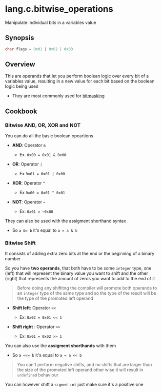 # lang.c.bitwise_operations

Manipulate individual bits in a variables value

## Synopsis

```c
char flags = 0x01 | 0x02 | 0x03
```

## Overview

This are operands that let you perform boolean logic
over every bit of a variables value, resulting in a
new value for each bit based on the boolean logic
being used

- They are most commonly used for [bitmasking](./1w01.md) 

## Cookbook

### Bitwise AND, OR, XOR and NOT

You can do all the basic boolean opeartions

- **AND**: Operator `&`
  - Ex. `0x00 = 0x01 & 0x00`

- **OR**: Operator `|`
  - Ex `0x01 = 0x01 | 0x00`

- **XOR**: Operator `^`
  - Ex `0x00 = 0x01 ^ 0x01`

- **NOT**: Operator `~`
  - Ex: `0x01 = ~0x00`

They can also be used with the assigment shorthand
syntax

- So `a &= b` it's equal to `a = a & b`

### Bitwise Shift

It consists of adding extra zero bits at the end or
the beginning of a binary number

So you have **two operands**, that both have to be some
`integer` type, one (left) that will represent the binary 
value you want to shift and the other (right) that 
represents the amount of zeros you want to add to the 
end of it

> Before doing any shiftitng the compiler will promote
> both operands to an `integer` type of the same type
> and so the type of the result will be the type of
> the promoted left operand

- **Shift left**: Operator `<<`
  - Ex: `0x02 = 0x01 << 1`

- **Shift right** : Operator `>>`
  - Ex: `0x01 = 0x02 >> 1`

You can also use the **assigment shorthands** with
them

- So `a <<= b` it's equal to `a = a << b`

> You can't perform negative shifts, and no shifts that
> are larger than the size of the promoted left operand
> other wise it will result in `undefined` behaviour

You can however shift a `signed int` just make sure it's
a positive one
